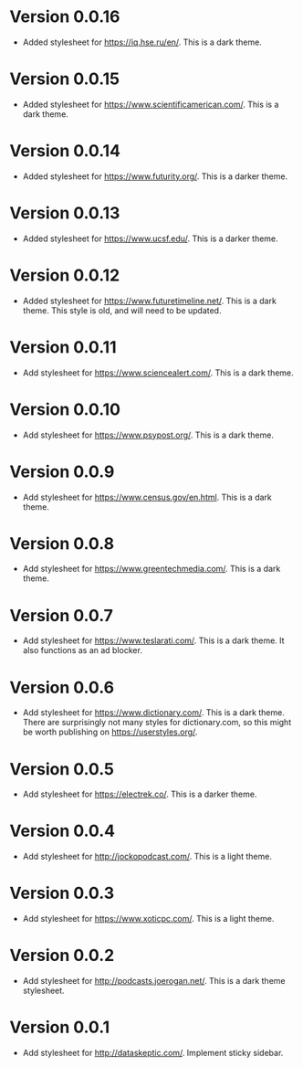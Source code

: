 # Version 0.0.16
* Added stylesheet for https://iq.hse.ru/en/. This is a dark theme.

# Version 0.0.15
* Added stylesheet for https://www.scientificamerican.com/. This is a dark theme.

# Version 0.0.14
* Added stylesheet for https://www.futurity.org/. This is a darker theme.

# Version 0.0.13
* Added stylesheet for https://www.ucsf.edu/. This is a darker theme.

# Version 0.0.12
* Added stylesheet for https://www.futuretimeline.net/. This is a dark theme. This style is old, and will need to be updated.

# Version 0.0.11
* Add stylesheet for https://www.sciencealert.com/. This is a dark theme.

# Version 0.0.10
* Add stylesheet for https://www.psypost.org/. This is a dark theme.

# Version 0.0.9
* Add stylesheet for https://www.census.gov/en.html. This is a dark theme.

# Version 0.0.8
* Add stylesheet for https://www.greentechmedia.com/. This is a dark theme.

# Version 0.0.7
* Add stylesheet for https://www.teslarati.com/. This is a dark theme. It also functions as an ad blocker.

# Version 0.0.6
* Add stylesheet for https://www.dictionary.com/. This is a dark theme. There are surprisingly not many styles for dictionary.com, so this might be worth publishing on https://userstyles.org/.

# Version 0.0.5
* Add stylesheet for https://electrek.co/. This is a darker theme.

# Version 0.0.4
* Add stylesheet for http://jockopodcast.com/. This is a light theme.

# Version 0.0.3
* Add stylesheet for https://www.xoticpc.com/. This is a light theme.

# Version 0.0.2
* Add stylesheet for http://podcasts.joerogan.net/. This is a dark theme stylesheet.

# Version 0.0.1
* Add stylesheet for http://dataskeptic.com/. Implement sticky sidebar.